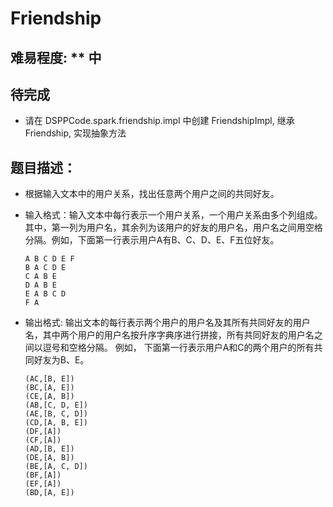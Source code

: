 # Friendship

## 难易程度:  \*\* 中

## 待完成

* 请在 DSPPCode.spark.friendship.impl 中创建 FriendshipImpl, 继承 Friendship, 实现抽象方法

## 题目描述：

- 根据输入文本中的用户关系，找出任意两个用户之间的共同好友。

* 输入格式：输入文本中每行表示一个用户关系，一个用户关系由多个列组成。其中，第一列为用户名，其余列为该用户的好友的用户名，用户名之间用空格分隔。例如，下面第一行表示用户A有B、C、D、E、F五位好友。

     ```
  A B C D E F
  B A C D E
  C A B E
  D A B E
  E A B C D
  F A
     ```

* 输出格式: 输出文本的每行表示两个用户的用户名及其所有共同好友的用户名，其中两个用户的用户名按升序字典序进行拼接，所有共同好友的用户名之间以逗号和空格分隔。
  例如， 下面第一行表示用户A和C的两个用户的所有共同好友为B、E。

   ```
  (AC,[B, E])
  (BC,[A, E])
  (CE,[A, B])
  (AB,[C, D, E])
  (AE,[B, C, D])
  (CD,[A, B, E])
  (DF,[A])
  (CF,[A])
  (AD,[B, E])
  (DE,[A, B])
  (BE,[A, C, D])
  (BF,[A])
  (EF,[A])
  (BD,[A, E])
   ```
  
    
 

